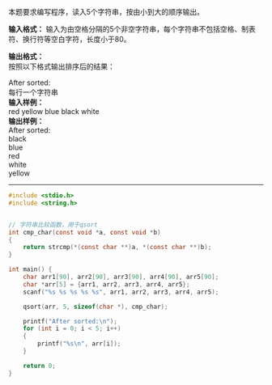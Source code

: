 本题要求编写程序，读入5个字符串，按由小到大的顺序输出。

**输入格式：**
输入为由空格分隔的5个非空字符串，每个字符串不包括空格、制表符、换行符等空白字符，长度小于80。  
  
**输出格式：**  
按照以下格式输出排序后的结果：  
  
After sorted:  
每行一个字符串  
**输入样例：**  
red yellow blue black white  
**输出样例：**  
After sorted:  
black  
blue  
red  
white  
yellow  

---
```c
#include <stdio.h>
#include <string.h>


// 字符串比较函数，用于qsort
int cmp_char(const void *a, const void *b) 
{
    return strcmp(*(const char **)a, *(const char **)b);
}

int main() {
    char arr1[90], arr2[90], arr3[90], arr4[90], arr5[90];
    char *arr[5] = {arr1, arr2, arr3, arr4, arr5};
    scanf("%s %s %s %s %s", arr1, arr2, arr3, arr4, arr5);

    qsort(arr, 5, sizeof(char *), cmp_char);

    printf("After sorted:\n");
    for (int i = 0; i < 5; i++) 
    {
        printf("%s\n", arr[i]);
    }

    return 0;
}
```